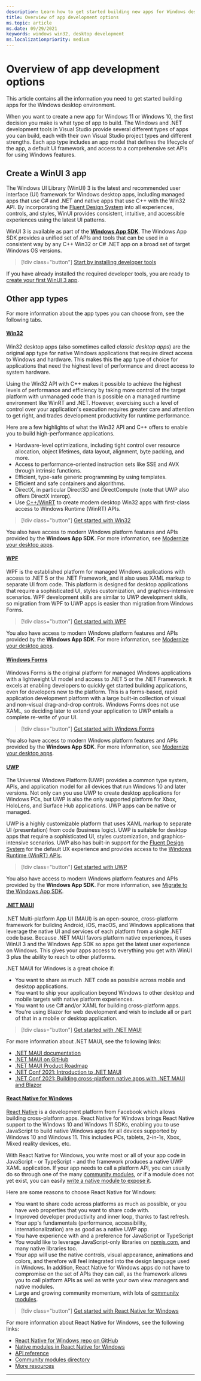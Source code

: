 ```yaml
---
description: Learn how to get started building new apps for Windows desktop and modernizing existing apps.
title: Overview of app development options
ms.topic: article
ms.date: 09/29/2021
keywords: windows win32, desktop development
ms.localizationpriority: medium
---
```


# Overview of app development options

This article contains all the information you need to get started building apps for the Windows desktop environment.

When you want to create a new app for Windows 11 or Windows 10, the first decision you make is what type of app to build. The Windows and .NET development tools in Visual Studio provide several different types of apps you can build, each with their own Visual Studio project types and different strengths. Each app type includes an app model that defines the lifecycle of the app, a default UI framework, and access to a comprehensive set APIs for using Windows features. 

## Create a WinUI 3 app

The Windows UI Library (WinUI) 3 is the latest and recommended user interface (UI) framework for Windows desktop apps, including managed apps that use C# and .NET and native apps that use C++ with the Win32 API. By incorporating the [Fluent Design System](https://www.microsoft.com/design/fluent/#/) into all experiences, controls, and styles, WinUI provides consistent, intuitive, and accessible experiences using the latest UI patterns.

WinUI 3 is available as part of the **[Windows App SDK](../windows-app-sdk/index.md)**. The Windows App SDK provides a unified set of APIs and tools that can be used in a consistent way by any C++ Win32 or C# .NET app on a broad set of target Windows OS versions.

> [!div class="button"]
> [Start by installing developer tools](../windows-app-sdk/set-up-your-development-environment.md)

If you have already installed the required developer tools, you are ready to [create your first WinUI 3 app](../winui/winui3/create-your-first-winui3-app.md).


## Other app types

For more information about the app types you can choose from, see the following tabs. 

#### [Win32](#tab/cpp-win32)

Win32 desktop apps (also sometimes called *classic desktop apps*) are the original app type for native Windows applications that require direct access to Windows and hardware. This makes this the app type of choice for applications that need the highest level of performance and direct access to system hardware.

Using the Win32 API with C++ makes it possible to achieve the highest levels of performance and efficiency by taking more control of the target platform with unmanaged code than is possible on a managed runtime environment like WinRT and .NET. However, exercising such a level of control over your application's execution requires greater care and attention to get right, and trades development productivity for runtime performance.

Here are a few highlights of what the Win32 API and C++ offers to enable you to build high-performance applications.

- Hardware-level optimizations, including tight control over resource allocation, object lifetimes, data layout, alignment, byte packing, and more.
- Access to performance-oriented instruction sets like SSE and AVX through intrinsic functions.
- Efficient, type-safe generic programming by using templates.
- Efficient and safe containers and algorithms.
- DirectX, in particular Direct3D and DirectCompute (note that UWP also offers DirectX interop).
- Use [C++/WinRT](/windows/uwp/cpp-and-winrt-apis/) to create modern desktop Win32 apps with first-class access to Windows Runtime (WinRT) APIs.

> [!div class="button"]
> [Get started with Win32](/windows/win32/desktop-programming/)

You also have access to modern Windows platform features and APIs provided by the **Windows App SDK**. For more information, see [Modernize your desktop apps](../desktop/modernize/index.md).

#### [WPF](#tab/wpf)

WPF is the established platform for managed Windows applications with access to .NET 5 or the .NET Framework, and it also uses XAML markup to separate UI from code. This platform is designed for desktop applications that require a sophisticated UI, styles customization, and graphics-intensive scenarios. WPF development skills are similar to UWP development skills, so migration from WPF to UWP apps is easier than migration from Windows Forms.

> [!div class="button"]
> [Get started with WPF](/dotnet/framework/wpf/getting-started/)

You also have access to modern Windows platform features and APIs provided by the **Windows App SDK**. For more information, see [Modernize your desktop apps](../desktop/modernize/index.md).

#### [Windows Forms](#tab/windows-forms)

Windows Forms is the original platform for managed Windows applications with a lightweight UI model and access to .NET 5 or the .NET Framework. It excels at enabling developers to quickly get started building applications, even for developers new to the platform. This is a forms-based, rapid application development platform with a large built-in collection of visual and non-visual drag-and-drop controls. Windows Forms does not use XAML, so deciding later to extend your application to UWP entails a complete re-write of your UI.

> [!div class="button"]
> [Get started with Windows Forms](/dotnet/framework/winforms/getting-started-with-windows-forms)

You also have access to modern Windows platform features and APIs provided by the **Windows App SDK**. For more information, see [Modernize your desktop apps](../desktop/modernize/index.md).

#### [UWP](#tab/uwp)

The Universal Windows Platform (UWP) provides a common type system, APIs, and application model for all devices that run Windows 10 and later versions. Not only can you use UWP to create desktop applications for Windows PCs, but UWP is also the only supported platform for Xbox, HoloLens, and Surface Hub applications. UWP apps can be native or managed.

UWP is a highly customizable platform that uses XAML markup to separate UI (presentation) from code (business logic). UWP is suitable for desktop apps that require a sophisticated UI, styles customization, and graphics-intensive scenarios. UWP also has built-in support for the [Fluent Design System](/windows/uwp/design/fluent-design-system/) for the default UX experience and provides access to the [Windows Runtime (WinRT) APIs](/windows/uwp/get-started/universal-application-platform-guide#how-the-universal-windows-platform-relates-to-windows-runtime-apis).

> [!div class="button"]
> [Get started with UWP](/windows/uwp/get-started/)

You also have access to modern Windows platform features and APIs provided by the **Windows App SDK**. For more information, see [Migrate to the Windows App SDK](../windows-app-sdk/migrate-to-windows-app-sdk/overall-migration-strategy.md).

#### [.NET MAUI](#tab/net-maui)

.NET Multi-platform App UI (MAUI) is an open-source, cross-platform framework for building Android, iOS, macOS, and Windows applications that leverage the native UI and services of each platform from a single .NET code base. Because .NET MAUI favors platform native experiences, it uses WinUI 3 and the Windows App SDK so apps get the latest user experience on Windows. This gives your apps access to everything you get with WinUI 3 plus the ability to reach to other platforms.

.NET MAUI for Windows is a great choice if:
- You want to share as much .NET code as possible across mobile and desktop applications.
- You want to ship your application beyond Windows to other desktop and mobile targets with native platform experiences.
- You want to use C# and/or XAML for building cross-platform apps.
- You're using Blazor for web development and wish to include all or part of that in a mobile or desktop application.

> [!div class="button"]
> [Get started with .NET MAUI](/dotnet/maui/get-started/installation)

For more information about .NET MAUI, see the following links:
- [.NET MAUI documentation](/dotnet/maui/)
- [.NET MAUI on GitHub](https://github.com/dotnet/maui)
- [.NET MAUI Product Roadmap](https://github.com/dotnet/maui/wiki/Roadmap)
- [.NET Conf 2021: Introduction to .NET MAUI](https://www.youtube.com/watch?v=HMYpAw2sl58)
- [.NET Conf 2021: Building cross-platform native apps with .NET MAUI and Blazor](https://www.youtube.com/watch?v=Dr8L7zXxwLI)

#### [React Native for Windows](#tab/rnw)

[React Native](https://reactnative.dev) is a development platform from Facebook which allows building cross-platform apps.
React Native for Windows brings React Native support to the Windows 10 and Windows 11 SDKs, enabling you to use JavaScript to build native Windows apps for all devices supported by Windows 10 and Windows 11. This includes PCs, tablets, 2-in-1s, Xbox, Mixed reality devices, etc.

With React Native for Windows, you write most or all of your app code in JavaScript - or TypeScript - and the framework produces a native UWP XAML application. If your app needs to call a platform API, you can usually do so through one of the many [community modules](https://reactnative.directory), or if a module does not yet exist, you can easily [write a native module to expose it](https://aka.ms/RNW-NativeModules).

Here are some reasons to choose React Native for Windows:

- You want to share code across platforms as much as possible, or you have web properties that you want to share code with.
- Improved developer productivity and inner loop, thanks to fast refresh.
- Your app's fundamentals (performance, accessibility, internationalization) are as good as a native UWP app.
- You have experience with and a preference for JavaScript or TypeScript
- You would like to leverage JavaScript-only libraries on [npmjs.com](https://www.npmjs.com/), and many native libraries too.
- Your app will use the native controls, visual appearance, animations and colors, and therefore will feel integrated into the design language used in Windows. In addition, React Native for Windows apps do not have to compromise on the set of APIs they can call, as the framework allows you to call platform APIs as well as write your own view managers and native modules.
- Large and growing community momentum, with lots of [community modules](https://reactnative.directory).

> [!div class="button"]
> [Get started with React Native for Windows](https://aka.ms/ReactNativeGuideWindows)

For more information about React Native for Windows, see the following links:

- [React Native for Windows repo on GitHub](https://github.com/microsoft/react-native-windows)
- [Native modules in React Native for Windows](https://aka.ms/RNW-NativeModules)
- [API reference](https://microsoft.github.io/react-native-windows/docs/Native-API-Reference)
- [Community modules directory](https://reactnative.directory)
- [More resources](https://microsoft.github.io/react-native-windows/resources)

---
